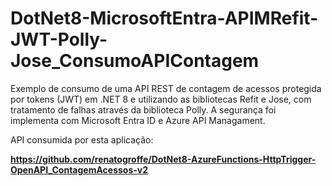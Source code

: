 # DotNet8-MicrosoftEntra-APIMRefit-JWT-Polly-Jose_ConsumoAPIContagem
Exemplo de consumo de uma API REST de contagem de acessos protegida por tokens (JWT) em .NET 8 e utilizando as bibliotecas Refit e Jose, com tratamento de falhas através da biblioteca Polly. A segurança foi implementa com Microsoft Entra ID e Azure API Managament.

API consumida por esta aplicação:

**https://github.com/renatogroffe/DotNet8-AzureFunctions-HttpTrigger-OpenAPI_ContagemAcessos-v2**

